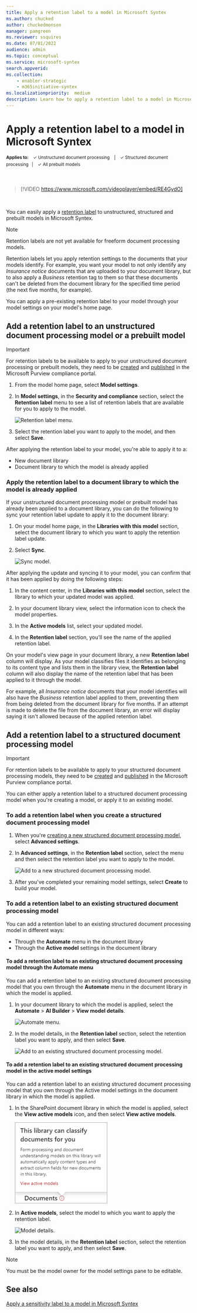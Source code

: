 ```yaml
---
title: Apply a retention label to a model in Microsoft Syntex
ms.author: chucked
author: chuckedmonson
manager: pamgreen
ms.reviewer: ssquires
ms.date: 07/01/2022
audience: admin
ms.topic: conceptual
ms.service: microsoft-syntex
search.appverid: 
ms.collection: 
    - enabler-strategic
    - m365initiative-syntex
ms.localizationpriority:  medium
description: Learn how to apply a retention label to a model in Microsoft Syntex.
---
```


# Apply a retention label to a model in Microsoft Syntex

<sup>**Applies to:**  &ensp; &#10003; Unstructured document processing &ensp; | &ensp; &#10003; Structured document processing &ensp;| &ensp; &#10003; All prebuilt models</sup>

</br>

> [!VIDEO https://www.microsoft.com/videoplayer/embed/RE4GydO]  

</br>

You can easily apply a [retention label](../compliance/retention.md) to unstructured, structured and prebuilt models in Microsoft Syntex.

> [!Note]
> Retention labels are not yet available for freeform document processing models.

Retention labels let you apply retention settings to the documents that your models identify.  For example, you want your model to not only identify any *Insurance notice* documents that are uploaded to your document library, but to also apply a *Business* retention tag to them so that these documents can't be deleted from the document library for the specified time period (the next five months, for example).

You can apply a pre-existing retention label to your model through your model settings on your model's home page. 

## Add a retention label to an unstructured document processing model or a prebuilt model

> [!Important]
> For retention labels to be available to apply to your unstructured document processing or prebuilt models, they need to be [created](../compliance/file-plan-manager.md#create-retention-labels) and [published](../compliance/create-apply-retention-labels.md#how-to-publish-retention-labels) in the Microsoft Purview compliance portal.

1. From the model home page, select **Model settings**.

2. In **Model settings**, in the **Security and compliance** section, select the **Retention label** menu to see a list of retention labels that are available for you to apply to the model.

   ![Retention label menu.](../media/content-understanding/retention-labels-menu.png)

3. Select the retention label you want to apply to the model, and then select **Save**.

After applying the retention label to your model, you're able to apply it to a:

- New document library
- Document library to which the model is already applied
 
### Apply the retention label to a document library to which the model is already applied

If your unstructured document processing model or prebuilt model has already been applied to a document library, you can do the following to sync your retention label update to apply it to the document library:

1. On your model home page, in the **Libraries with this model** section, select the document library to which you want to apply the retention label update.

2. Select **Sync**.

   ![Sync model.](../media/content-understanding/sync-model.png)</br> 

After applying the update and syncing it to your model, you can confirm that it has been applied by doing the following steps:

1. In the content center, in the **Libraries with this model** section, select the library to which your updated model was applied.

2. In your document library view, select the information icon to check the model properties.

3. In the **Active models** list, select your updated model.

4. In the **Retention label** section, you'll see the name of the applied retention label.

On your model's view page in your document library, a new **Retention label** column will display.  As your model classifies files it identifies as belonging to its content type and lists them in the library view, the **Retention label** column will also display the name of the retention label that has been applied to it through the model.

For example, all *Insurance notice* documents that your model identifies will also have the *Business* retention label applied to them, preventing them from being deleted from the document library for five months. If an attempt is made to delete the file from the document library, an error will display saying it isn't allowed because of the applied retention label.

## Add a retention label to a structured document processing model

> [!Important]
> For retention labels to be available to apply to your structured document processing models, they need to be [created](../compliance/file-plan-manager.md#create-retention-labels) and [published](../compliance/create-apply-retention-labels.md#how-to-publish-retention-labels) in the Microsoft Purview compliance portal.

You can either apply a retention label to a structured document processing model when you're creating a model, or apply it to an existing model.

### To add a retention label when you create a structured document processing model

1. When you're [creating a new structured document processing model](./create-a-form-processing-model.md), select **Advanced settings**.

2. In **Advanced settings**, in the **Retention label** section, select the menu and then select the retention label you want to apply to the model.
 
     ![Add to a new structured document processing model.](../media/content-understanding/retention-label-forms.png)

3.  After you've completed your remaining model settings, select **Create** to build your model.

### To add a retention label to an existing structured document processing model

You can add a retention label to an existing structured document processing model in different ways:

- Through the **Automate** menu in the document library
- Through the **Active model** settings in the document library 

#### To add a retention label to an existing structured document processing model through the Automate menu

You can add a retention label to an existing structured document processing model that you own through the **Automate** menu in the document library in which the model is applied.

1. In your document library to which the model is applied, select the **Automate** > **AI Builder** > **View model details**.

    ![Automate menu.](../media/content-understanding/automate-menu.png)

2. In the model details, in the **Retention label** section, select the retention label you want to apply, and then select **Save**.

    ![Add to an existing structured document processing model.](../media/content-understanding/retention-label-model-details.png)</br> 

#### To add a retention label to an existing structured document processing model in the active model settings

You can add a retention label to an existing structured document processing model that you own through the Active model settings in the document library in which the model is applied.

1. In the SharePoint document library in which the model is applied, select the **View active models** icon, and then select **View active models**.

    ![View active models.](../media/content-understanding/info-du.png)

2. In **Active models**, select the model to which you want to apply the retention label.

    ![Model details.](../media/content-understanding/retention-label-model-details.png)</br> 

3. In the model details, in the **Retention label** section, select the retention label you want to apply, and then select **Save**.

> [!NOTE]
> You must be the model owner for the model settings pane to be editable. 

## See also

[Apply a sensitivity label to a model in Microsoft Syntex](create-a-classifier.md)
